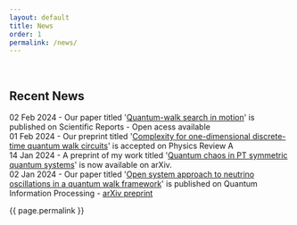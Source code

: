 ```yaml
---
layout: default
title: News
order: 1
permalink: /news/
---
```


&nbsp;


<h2>Recent News</h2>

02 Feb 2024 - Our paper titled '[Quantum-walk search in motion](https://www.nature.com/articles/s41598-024-51709-0)' is published on Scientific Reports - Open acess available <br>
01 Feb 2024 - Our preprint titled '[Complexity for one-dimensional discrete-time quantum walk circuits](https://journals.aps.org/pra/accepted/de07eN92Td51ef2356b001676fec4525b97e79e50)' is accepted on Physics Review A <br>
14 Jan 2024 - A preprint of my work titled '[Quantum chaos in PT symmetric quantum systems](https://arxiv.org/abs/2401.07215)' is now available on arXiv. <br>
02 Jan 2024 - Our paper titled '[Open system approach to neutrino oscillations in a quantum walk framework](https://doi.org/10.1007/s11128-023-04222-8)' is published on Quantum Information Processing - [arXiv preprint](https://doi.org/10.48550/arXiv.2305.13923) <br>


{{ page.permalink }}